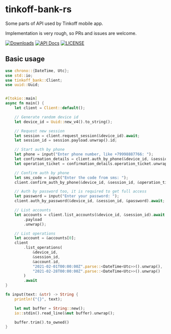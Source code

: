 # tinkoff-bank-rs

Some parts of API used by Tinkoff mobile app.

Implementation is very rough, so PRs and issues are welcome.

[![Downloads](https://img.shields.io/crates/d/tinkoff-bank.svg)](https://crates.io/crates/tinkoff-bank)
[![API Docs](https://docs.rs/tinkoff-bank/badge.svg)](https://docs.rs/tinkoff-bank)
[![LICENSE](https://img.shields.io/badge/license-MIT-blue.svg)](LICENSE)

## Basic usage

```rust
use chrono::{DateTime, Utc};
use std::io;
use tinkoff_bank::Client;
use uuid::Uuid;


#[tokio::main]
async fn main() {
    let client = Client::default();

    // Generate random device id
    let device_id = Uuid::new_v4().to_string();

    // Request new session
    let session = client.request_session(&device_id).await;
    let session_id = session.payload.unwrap().id;

    // Start auth by phone
    let phone = input("Enter phone number, like +79998887766: ");
    let confirmation_details = client.auth_by_phone(&device_id, &session_id, &phone).await;
    let operation_ticket = confirmation_details.operation_ticket.unwrap();

    // Confirm auth by phone
    let sms_code = input("Enter the code from sms: ");
    client.confirm_auth_by_phone(&device_id, &session_id, &operation_ticket, &sms_code).await;

    // Auth by password too, it is required to get full access
    let password = input("Enter your password: ");
    client.auth_by_password(&device_id, &session_id, &password).await;

    // List accounts
    let accounts = client.list_accounts(&device_id, &session_id).await
        .payload
        .unwrap();

    // List operations
    let account = &accounts[0];
    client
        .list_operations(
            &device_id,
            &session_id,
            &account.id,
            "2021-02-01T00:00:00Z".parse::<DateTime<Utc>>().unwrap(),
            "2021-02-28T00:00:00Z".parse::<DateTime<Utc>>().unwrap()
        )
        .await
}

fn input(text: &str) -> String {
    println!("{}", text);

    let mut buffer = String::new();
    io::stdin().read_line(&mut buffer).unwrap();

    buffer.trim().to_owned()
}
```
